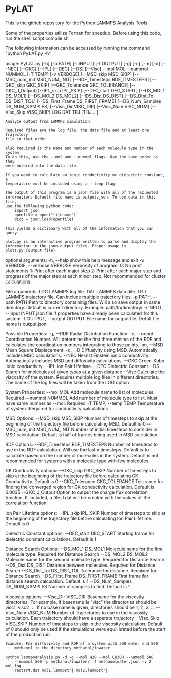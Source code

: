 # PyLAT

This is the github repository for the Python LAMMPS Analysis Tools. 

Some of the properties utilize Fortran for speedup. Before using this code, run the shell script compile.sh

The following information can be accessed by running the command "python PyLAT.py -h"

usage: PyLAT.py [-h] [-p PATH] [-i INPUT] [-f OUTPUT] [-g] [-c] [-m] [-d]
                [--NEC] [--GKC] [--IPL] [--DEC] [--DS] [--Visc] --mol MOL
                --nummol NUMMOL [-T TEMP] [-v VERBOSE] [--MSD_skip MSD_SKIP]
                [--MSD_num_init MSD_NUM_INIT] [--RDF_Timesteps RDF_TIMESTEPS]
                [--GKC_skip GKC_SKIP] [--GKC_Tolerance GKC_TOLERANCE]
                [--GKC_J_Output] [--IPL_skip IPL_SKIP] [--DEC_start DEC_START]
                [--DS_MOL1 DS_MOL1] [--DS_MOL2 DS_MOL2] [--DS_Dist DS_DIST]
                [--DS_Dist_Tol DS_DIST_TOL] [--DS_First_Frame DS_FIRST_FRAME]
                [--DS_Num_Samples DS_NUM_SAMPLES] [--Visc_Dir VISC_DIR]
                [--Visc_Num VISC_NUM] [--Visc_Skip VISC_SKIP]
                LOG DAT TRJ [TRJ ...]

    Analyze output from LAMMPS simulation
    
    Required files are the log file, the data file and at least one trajectory
    file in that order
    
    Also required is the name and number of each molecule type in the system. 
    To do this, use the --mol and --nummol flags. Use the same order as they
    were entered into the data file. 
    
    If you want to calculate an ionic conductivity or dielectric constant, a 
    temperature must be included using a --temp flag. 
    
    The output of this program is a json file with all of the requested 
    information. Default file name is output.json. To use data in this file,
    use the following python code:
        import json
        openfile = open("filename")
        dict = json.load(openfile)
        
    This yields a dictionary with all of the information that you can query.
    
    plot.py is an interactive program written to parse and display the 
    information in the json output files. Proper usage is
    plots.py {output file}
    

optional arguments:
  -h, --help            show this help message and exit
  -v VERBOSE, --verbose VERBOSE
                        Verbosity of program: 
                        0: No print statements 
                        1: Print after each major step 
                        2: Print after each major step and progress of the major step at each minor step. Not recommended for cluster calculations

File arguments:
  LOG                   LAMMPS log file.
  DAT                   LAMMPS data dile.
  TRJ                   LAMMPS trajectory file. Can include multiple trajectory files.
  -p PATH, --path PATH  Path to directory containing files. Will also save output in same directory. Default is current directory. Example: path/to/directory/
  -i INPUT, --input INPUT
                        json file if properties have already been calculated for this system
  -f OUTPUT, --output OUTPUT
                        File name for output file. Defult file name is output.json

Possible Properties:
  -g, --RDF             Radial Distribution Function.
  -c, --coord           Coordination Number. Will determine the first three minima of the RDF and calculates the coordination numbers integrating to those points.
  -m, --MSD             Mean Square Displacement.
  -d, --D               Diffusivity using MSD. Automatically includes MSD calculations.
  --NEC                 Nernst Einstein ionic conductivity. Automatically includes MSD and diffusivity calculations.
  --GKC                 Green-Kubo ionic conductivity.
  --IPL                 Ion Pair Lifetime.
  --DEC                 Dielectric Constant
  --DS                  Search for molecules of given types at a given distance
  --Visc                Calculate the viscosity of the system. Requires multiple log files in different directories. The name of the log files will be taken from the LOG option

System Properties:
  --mol MOL             Add molecule name to list of molecules. Required
  --nummol NUMMOL       Add number of molecule type to list. Must have same number as --mol. Required
  -T TEMP, --temp TEMP  Temperature of system. Required for conductivity calculations

MSD Options:
  --MSD_skip MSD_SKIP   Number of timesteps to skip at the beginning of the trajectory file before calculating MSD. Default is 0
  --MSD_num_init MSD_NUM_INIT
                        Number of initial timesteps to consider in MSD calculation. Default is half of frames being used in MSD calculation

RDF Options:
  --RDF_Timesteps RDF_TIMESTEPS
                        Number of timesteps to use in the RDF calculation. 
                        Will use the last n timesteps. 
                        Default is to calculate based on the number of molecules in the system. 
                        Default is not recommended for systems with a molecule type with few molecules.

GK Conductivity options:
  --GKC_skip GKC_SKIP   Number of timesteps to skip at the beginning of the trajectory file before calculating GK Conductivity. Default is 0
  --GKC_Tolerance GKC_TOLERANCE
                        Tolerance for finding the converged region for GK conductivity calculation. Default is 0.0035
  --GKC_J_Output        Option to output the charge flux correlation function. If included, a file J.dat will be created with the values of the correlation function.

Ion Pair Lifetime options:
  --IPL_skip IPL_SKIP   Number of timesteps to skip at the beginning of the trajectory file before calculating Ion Pair Lifetime. Default is 0

Dielectric Constant options:
  --DEC_start DEC_START
                        Starting frame for dielectric constant calculations. Default is 1

Distance Search Options:
  --DS_MOL1 DS_MOL1     Molecule name for the first molecule type. Required for Distance Search
  --DS_MOL2 DS_MOL2     Molecule name for the second molecule type. Required for Distance Search
  --DS_Dist DS_DIST     Distance between molecules. Required for Distance Search
  --DS_Dist_Tol DS_DIST_TOL
                        Tolerance for distance. Required for Distance Search
  --DS_First_Frame DS_FIRST_FRAME
                        First frame for distance search calculation. Default is 1
  --DS_Num_Samples DS_NUM_SAMPLES
                        Number of samples to find. Default is 1

Viscosity options:
  --Visc_Dir VISC_DIR   Basename for the viscosity directories. For example, if basename is "visc" the directories should be visc1, visc2, ... 
                         If no base name is given, directories should be 1, 2, 3, ...
  --Visc_Num VISC_NUM   Number of Trajectories to use in the viscosity calculation. Each trajectory should have a seperate trajectory
  --Visc_Skip VISC_SKIP
                        Number of timesteps to skip in the viscosity calculation. Default of 0 should only be used if the simulations were equilibrated before the start of the production run

    
    Example: For diffusivity and RDF of a system with 500 water and 500 
        methanol in the directory methanol/inwater
    
    python lammpsanalysis.py -d -g --mol H2O --mol CH3OH --nummol 500 
        --nummol 500 -p methanol/inwater/ -f methanolwater.json -v 2 mol.log 
        restart.dat mol1.lammpstrj mol2.lammpstrj
    
